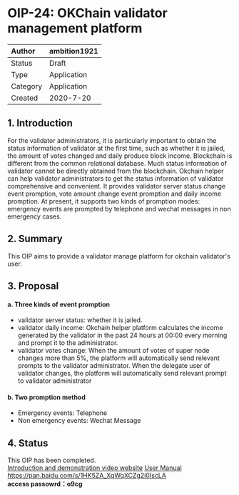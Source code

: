 # OIP-24: OKChain validator management platform 

| Author   | ambition1921 |
| :------- | ------------------------ |
| Status   | Draft                    |
| Type     | Application              |
| Category | Application              |
| Created  | 2020-7-20                |

## 1. Introduction

For the validator administrators, it is particularly important to obtain the status information of validator at the first time, such as whether it is jailed, the amount of votes changed and daily produce block income. Blockchain is different from the common relational database. Much status information of validator cannot be directly obtained from the blockchain. Okchain helper can help validator administrators to get the status information of validator comprehensive and convenient. It provides validator server status change event promption, vote amount change event promption and daily income promption. At present, it supports two kinds of promption modes: emergency events are prompted by telephone and wechat messages in non emergency cases.

## 2. Summary

This OIP aims to provide a validator manage platform for okchain validator's user.

## 3. Proposal

#### a. Three kinds of event promption

* validator server status: whether it is jailed.
* validator daily income: Okchain helper platform calculates the income generated by the validator in the past 24 hours at 00:00 every morning and prompt it to the administrator.
* validator votes change: When the amount of votes of super node changes more than 5%, the platform will automatically send relevant prompts to the validator administrator. When the delegate user of validator changes, the platform will automatically send relevant prompt to validator administrator

#### b. Two promption method

* Emergency events: Telephone
* Non emergency events: Wechat Message

## 4. Status

This OIP has been completed.   
[Introduction and demonstration video website](https://v.youku.com/v_show/id_XNDc5OTA4MTUxMg==.html) 
[User Manual](https://pan.baidu.com/s/1HK5ZA_XqWqXCZg2i0IscLA) https://pan.baidu.com/s/1HK5ZA_XqWqXCZg2i0IscLA   
**access passowrd：o9cg**
